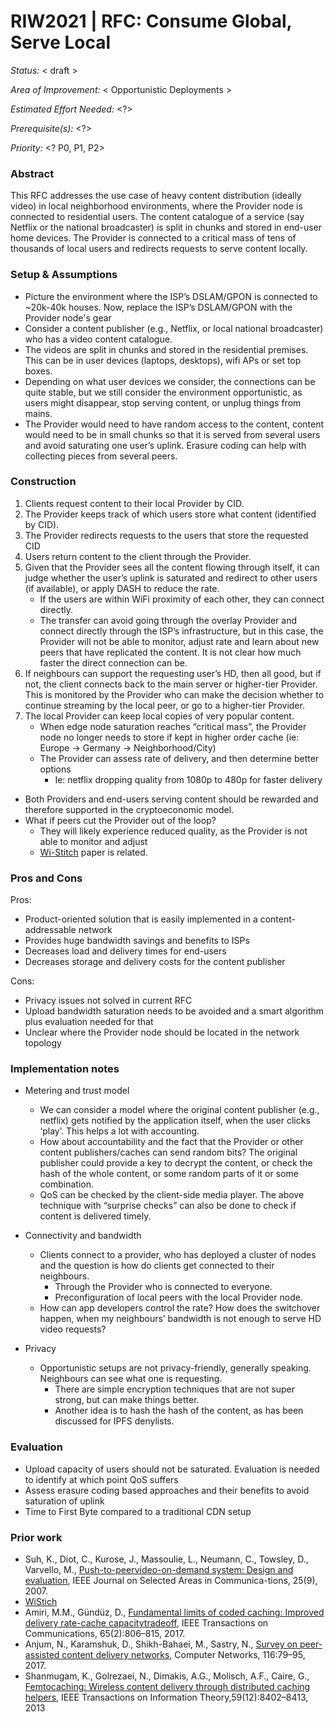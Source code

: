 # RIW2021 | RFC: Consume Global, Serve Local

_Status:_ < draft >

_Area of Improvement:_ < Opportunistic Deployments >

_Estimated Effort Needed:_ <?>

_Prerequisite(s):_ <?>

_Priority:_ <? P0, P1, P2>

### Abstract

This RFC addresses the use case of heavy content distribution (ideally video) in local neighborhood environments, where the Provider node is connected to residential users. The content catalogue of a service (say Netflix or the national broadcaster) is split in chunks and stored in end-user home devices. The Provider is connected to a critical mass of tens of thousands of local users and redirects requests to serve content locally.

### Setup & Assumptions

- Picture the environment where the ISP’s DSLAM/GPON is connected to ~20k-40k houses. Now, replace the ISP’s DSLAM/GPON with the Provider node's gear
- Consider a content publisher (e.g., Netflix, or local national broadcaster) who has a video content catalogue.
- The videos are split in chunks and stored in the residential premises. This can be in user devices (laptops, desktops), wifi APs or set top boxes.
- Depending on what user devices we consider, the connections can be quite stable, but we still consider the environment opportunistic, as users might disappear, stop serving  content, or unplug things from mains.
- The Provider would need to have random access to the content, content would need to be in small chunks so that it is served from several users and avoid saturating one user’s uplink. Erasure coding can help with collecting pieces from several peers.


### Construction

1. Clients request content to their local Provider by CID.
2. The Provider keeps track of which users store what content (identified by CID).
3. The Provider redirects requests to the users that store the requested CID
4. Users return content to the client through the Provider.
5. Given that the Provider sees all the content flowing through itself, it can judge whether the user’s uplink is saturated and redirect to other users (if available), or apply DASH to reduce the rate.
    - If the users are within WiFi proximity of each other, they can connect directly.
    - The transfer can avoid going through the overlay Provider and connect directly through the ISP’s infrastructure, but in this case, the Provider will not be able to monitor, adjust rate and learn about new peers that have replicated the content. It is not clear how much faster the direct connection can be.
6. If neighbours can support the requesting user’s HD, then all good, but if not, the client connects back to the main server or higher-tier Provider. This is monitored by the Provider who can make the decision whether to continue streaming by the local peer, or go to a higher-tier Provider.
7. The local Provider can keep local copies of very popular content.
    - When edge node saturation reaches “critical mass”, the Provider node no longer needs to store if kept in higher order cache (ie: Europe -> Germany -> Neighborhood/City)
    - The Provider can assess rate of delivery, and then determine better options
      - Ie: netflix dropping quality from 1080p to 480p for faster delivery



- Both Providers and end-users serving content should be rewarded and therefore supported in the cryptoeconomic model.
- What if peers cut the Provider out of the loop?
  - They will likely experience reduced quality, as the Provider is not able to monitor and adjust
  - [Wi-Stitch](https://dl.acm.org/doi/10.1145/3098208.3098211) paper is related.

### Pros and Cons

Pros:
- Product-oriented solution that is easily implemented in a content-addressable network
- Provides huge bandwidth savings and benefits to ISPs
- Decreases load and delivery times for end-users
- Decreases storage and delivery costs for the content publisher

Cons:
- Privacy issues not solved in current RFC
- Upload bandwidth saturation needs to be avoided and a smart algorithm plus evaluation needed for that
- Unclear where the Provider node should be located in the network topology

### Implementation notes

- Metering and trust model
  - We can consider a model where the original content publisher (e.g., netflix) gets notified by the application itself, when the user clicks ‘play’. This helps a lot with accounting.
  - How about accountability and the fact that the Provider or other content publishers/caches can send random bits? The original publisher could provide a key to decrypt the content, or check the hash of the whole content, or some random parts of it or some combination.
  - QoS can be checked by the client-side media player. The above technique with “surprise checks” can also be done to check if content is delivered timely.

- Connectivity and bandwidth
  - Clients connect to a provider, who has deployed a cluster of nodes and the question is how do clients get connected to their neighbours.
    - Through the Provider who is connected to everyone.
    - Preconfiguration of local peers with the local Provider node.
  - How can app developers control the rate? How does the switchover happen, when my neighbours’ bandwidth is not enough to serve HD video requests?

- Privacy
  - Opportunistic setups are not privacy-friendly, generally speaking. Neighbours can see what one is requesting.
    - There are simple encryption techniques that are not super strong, but can make things better.
    - Another idea is to hash the hash of the content, as has been discussed for IPFS denylists.

### Evaluation

- Upload capacity of users should not be saturated. Evaluation is needed to identify at which point QoS suffers
- Assess erasure coding based approaches and their benefits to avoid saturation of uplink
- Time to First Byte compared to a traditional CDN setup


### Prior work

- Suh, K., Diot, C., Kurose, J., Massoulie, L., Neumann, C., Towsley, D., Varvello, M., [Push-to-peervideo-on-demand system: Design and evaluation](https://ieeexplore.ieee.org/abstract/document/4395129?casa_token=QVwdZGNLekoAAAAA:WIbAVHxdIRvKRj1AY6AsamLcdvJwNSTP6oglwYLb1iRjg_QxxlivFdmUFjHQ7PjLEar9hUahFQ), IEEE Journal on Selected Areas in Communica-tions, 25(9), 2007.
- [WiStich](https://dl.acm.org/doi/10.1145/3098208.3098211)
- Amiri, M.M., Gündüz, D., [Fundamental limits of coded caching: Improved delivery rate-cache capacitytradeoff](https://ieeexplore.ieee.org/abstract/document/7782423?casa_token=nq0PcmikCKAAAAAA:kAgWYU8gjIm2wiIRgrbOHquPzsfcCGBuX4pgqzZ97rWYq0aSwjSlFYNzyOnFyVxPchj134lcGQ), IEEE Transactions on Communications, 65(2):806–815, 2017.
- Anjum, N., Karamshuk, D., Shikh-Bahaei, M., Sastry, N., [Survey on peer-assisted content delivery networks](https://www.sciencedirect.com/science/article/pii/S1389128617300464), Computer Networks, 116:79–95, 2017.
- Shanmugam,  K.,  Golrezaei,  N.,  Dimakis,  A.G.,  Molisch,  A.F.,  Caire,  G., [Femtocaching: Wireless content delivery through distributed caching helpers](https://ieeexplore.ieee.org/abstract/document/6600983?casa_token=kLqwrjL-QDAAAAAA:kBs_OkhEFTMoByEoCKXqUM_EKojv_GgV27VC2hdwz7YlLl3T6ggjDAR-G-D1Zx3MYREzIIFdpg), IEEE Transactions on Information Theory,59(12):8402–8413, 2013



